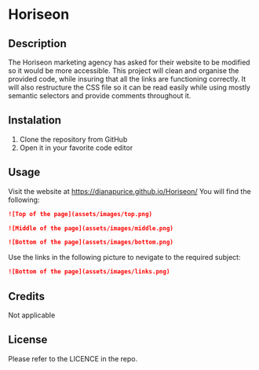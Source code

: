 # Horiseon

## Description

The Horiseon marketing agency has asked for their website to be modified so it would be more accessible. This project will clean and organise the provided code, while insuring that all the links are functioning correctly. It will also restructure the CSS file so it can be read easily while using mostly semantic selectors and provide comments throughout it.

## Instalation

1. Clone the repository from GitHub
2. Open it in your favorite code editor

## Usage

Visit the website at https://dianapurice.github.io/Horiseon/
You will find the following:

```md
![Top of the page](assets/images/top.png)
```

```md
![Middle of the page](assets/images/middle.png)
```

```md
![Bottom of the page](assets/images/bottom.png)
```

Use the links in the following picture to nevigate to the required subject:

```md
![Bottom of the page](assets/images/links.png)
```

## Credits

Not applicable

## License

Please refer to the LICENCE in the repo.
